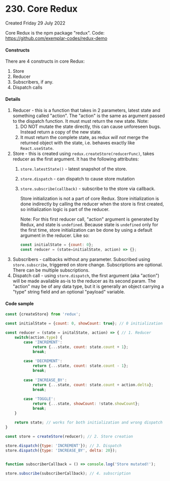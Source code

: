 # 230. Core Redux
Created Friday 29 July 2022

Core Redux is the npm package "redux".
Code: https://github.com/exemplar-codes/redux-demo

#### Constructs
There are 4 constructs in core Redux:
1. Store
2. Reducer
3. Subscribers, if any.
4. Dispatch calls


#### Details
1. Reducer - this is a function that takes in 2 parameters, latest state and something called "action". The "action" is the same as argument passed to the dispatch function. It must must return the new state. Note:
	1. DO NOT mutate the state directly, this can cause unforeseen bugs. Instead return a copy of the new state.
	2. It must return the complete state, as redux *will not* merge the returned object with the state, i.e. behaves exactly like `React.useState`.
2. Store - this is created using `redux.createStore(reducerFunc)`, takes reducer as the first argument. It has the following attributes:
	1. `store.latestState()` - latest snapshot of the store.
	2. `store.dispatch` - can dispatch to cause store mutation
	3. `store.subscribe(callback)` - subscribe to the store via callback.
	
		Store initialization is not a part of core Redux. Store initialization is done indirectly by calling the reducer when the store is first created, so initialization logic is part of the reducer. 
	
		Note: For this first reducer call, "action" argument is generated by Redux, and state is `undefined`. Because state is `undefined` only for the first time, store initialization can be done by using a default argument in the reducer. Like so:
		```js
		const initialState = {count: 0};
		const reducer = (state=initialState, action) => {};
		```
3. Subscribers - callbacks without any parameter. Subscribed using `store.subscribe`, triggered on store change. Subscriptions are optional. There can be multiple subscriptions.
4. Dispatch call - using `store.dispatch`, the first argument (aka "action") will be made available as-is to the reducer as its second param. The "action" may be of any data type, but it is generally an object carrying a "type" string field and an optional "payload" variable.

#### Code sample
```js
const {createStore} from 'redux';

const initialState = {count: 0, showCount: true}; // 0 initialization

const reducer = (state = initalState, action) => { // 1. Reducer
	switch(action.type) {
		case 'INCREMENT':
			return {...state, count: state.count + 1};
			break;
			
		case 'DECREMENT':
			return {...state, count: state.count - 1};
			break;
			
		case 'INCREASE_BY':
			return {...state, count: state.count + action.delta};
			break;
			
		case 'TOGGLE':
			return {...state, showCount: !state.showCount};
			break;
	}

	return state; // works for both initialization and wrong dispatch
}
	
const store = createStore(reducer); // 2. Store creation

store.dispatch({type: 'INCREMENT'}); // 3. Dispatch
store.dispatch({type: 'INCREASE_BY', delta: 20});


function subscriberCallback = () => console.log('Store mutated!');

store.subscribe(subscriberCallback); // 4. subscription
```